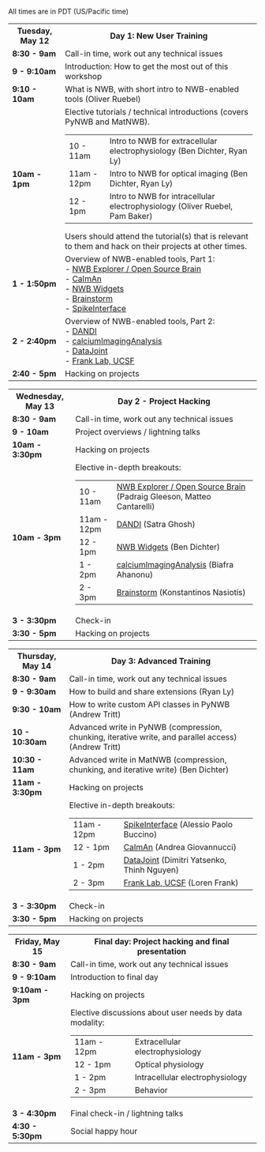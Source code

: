 All times are in PDT (US/Pacific time)

<table width="400">
  <tr>
    <th><b>Tuesday, May 12</b></th>
    <th><b>Day 1: New User Training</b></th>
  </tr>
  <tr>
    <td><b>8:30 - 9am</b></td>
    <td>Call-in time, work out any technical issues</td>
  </tr>
  <tr>
    <td><span style="font-weight:bold"><b>9 - 9:10am</b></span></td>
    <td>Introduction: How to get the most out of this workshop</td>
  </tr>
  <tr>
    <td><span style="font-weight:bold"><b>9:10 - 10am</b></span></td>
    <td>What is NWB, with short intro to NWB-enabled tools (Oliver Ruebel)</td>
  </tr>
  <tr>
    <td><b>10am - 1pm</b></td>
    <td>Elective tutorials / technical introductions (covers PyNWB and MatNWB). <br/>
      <table>
        <tr>
          <td>10 - 11am</td>
          <td>Intro to NWB for extracellular electrophysiology (Ben Dichter, Ryan Ly)</td>
        </tr>
        <tr>
          <td>11am - 12pm</td>
          <td>Intro to NWB for optical imaging (Ben Dichter, Ryan Ly)</td>
        </tr>
        <tr>
          <td>12 - 1pm</td>
          <td>Intro to NWB for intracellular electrophysiology (Oliver Ruebel, Pam Baker)</td>
        </tr>
      </table>
      Users should attend the tutorial(s) that is relevant to them and hack on their projects at other times.
    </td>
  <tr>
    <td><span style="font-weight:bold"><b>1 - 1:50pm</b></span></td>
    <td>
      Overview of NWB-enabled tools, Part 1:
      <br>  - <a href="http://nwbexplorer.opensourcebrain.org/">NWB Explorer / Open Source Brain</a>
      <br>  - <a href="https://github.com/flatironinstitute/CaImAn">CaImAn</a>
      <br>  - <a href="https://github.com/NeurodataWithoutBorders/nwb-jupyter-widgets">NWB Widgets</a>
      <br>  - <a href="https://neuroimage.usc.edu/brainstorm/Introduction">Brainstorm</a>
      <br>  - <a href="https://spikeinterface.readthedocs.io/">SpikeInterface</a>
    </td>
  </tr>
  <tr>
    <td><span style="font-weight:bold"><b>2 - 2:40pm</b></span></td>
    <td>
      Overview of NWB-enabled tools, Part 2:
      <br>  - <a href="https://dandiarchive.org">DANDI</a>
      <br>  - <a href="https://github.com/bahanonu/calciumImagingAnalysis">calciumImagingAnalysis</a>
      <br>  - <a href="https://datajoint.io/">DataJoint</a>
      <br>  - <a href="https://www.cin.ucsf.edu/HTML/Loren_Frank.html">Frank Lab, UCSF</a>
    </td>
  </tr>
  <tr>
    <td><span style="font-weight:bold"><b>2:40 - 5pm</b></span></td>
    <td>Hacking on projects</td>
  </tr>
</table>

<table width="400">
  <tr>
    <th><b>Wednesday, May 13</b></th>
    <th><b>Day 2 - Project Hacking</b></th>
  </tr>
  <tr>
    <td><b>8:30 - 9am</b><br></td>
    <td>Call-in time, work out any technical issues</td>
  </tr>
  <tr>
    <td><span style="font-weight:bold"><b>9 - 10am</b></span></td>
    <td>Project overviews / lightning talks</td>
  </tr>
  <tr>
    <td><span style="font-weight:bold"><b>10am - 3:30pm</b></span></td>
    <td>Hacking on projects</td>
  </tr>
  <tr>
    <td><b>10am - 3pm</b></td>
    <td>
      Elective in-depth breakouts:
      <table>
        <tr>
          <td>10 - 11am</td>
          <td><a href="http://nwbexplorer.opensourcebrain.org/">NWB Explorer / Open Source Brain</a> (Padraig Gleeson, Matteo Cantarelli)</td>
        </tr>
        <tr>
          <td>11am - 12pm</td>
          <td><a href="https://dandiarchive.org">DANDI</a> (Satra Ghosh)</td>
        </tr>
        <tr>
          <td>12 - 1pm</td>
          <td><a href="https://github.com/NeurodataWithoutBorders/nwb-jupyter-widgets">NWB Widgets</a> (Ben Dichter)</td>
        </tr>
        <tr>
          <td>1 - 2pm</td>
          <td><a href="https://github.com/bahanonu/calciumImagingAnalysis">calciumImagingAnalysis</a> (Biafra Ahanonu)</td>
        </tr>
        <tr>
          <td>2 - 3pm</td>
          <td><a href="https://neuroimage.usc.edu/brainstorm/Introduction">Brainstorm</a> (Konstantinos Nasiotis)</td>
        </tr>
      </table>
   </td>
  </tr>
  <tr>
    <td><span style="font-weight:bold"><b>3 - 3:30pm</b></span></td>
    <td>Check-in</td>
  </tr>
  <tr>
    <td><span style="font-weight:bold"><b>3:30 - 5pm</b></span></td>
    <td>Hacking on projects</td>
  </tr>
</table>

<table width="400">
  <tr>
    <th><b>Thursday, May 14</b></th>
    <th><b>Day 3: Advanced Training</b></th>
  </tr>
  <tr>
    <td><b>8:30 - 9am</b><br></td>
    <td>Call-in time, work out any technical issues</td>
  </tr>
  <tr>
    <td><b>9 - 9:30am</b></td>
    <td>How to build and share extensions (Ryan Ly)</td>
  </tr>
  <tr>
    <td><b>9:30 - 10am</b></td>
    <td>How to write custom API classes in PyNWB (Andrew Tritt)</td>
  </tr>
  <tr>
    <td><b>10 - 10:30am</b></td>
    <td>Advanced write in PyNWB (compression, chunking, iterative write, and parallel access) (Andrew Tritt)</td>
  </tr>
  <tr>
    <td><b>10:30 - 11am</b></td>
    <td>Advanced write in MatNWB (compression, chunking, and iterative write) (Ben Dichter)</td>
  </tr>
  <tr>
    <td><span style="font-weight:bold"><b>11am - 3:30pm</b></span></td>
    <td>Hacking on projects</td>
  </tr>
  <tr>
    <td><b>11am - 3pm</b></td>
    <td>
      Elective in-depth breakouts:
      <table>
        <tr>
          <td>11am - 12pm</td>
          <td><a href="https://spikeinterface.readthedocs.io/">SpikeInterface</a> (Alessio Paolo Buccino)</td>
        </tr>
        <tr>
          <td>12 - 1pm</td>
          <td><a href="https://github.com/flatironinstitute/CaImAn">CaImAn</a> (Andrea Giovannucci)</td>
        </tr>
        <tr>
          <td>1 - 2pm</td>
          <td><a href="https://datajoint.io/">DataJoint</a> (Dimitri Yatsenko, Thinh Nguyen)</td>
        </tr>
        <tr>
          <td>2 - 3pm</td>
          <td><a href="https://www.cin.ucsf.edu/HTML/Loren_Frank.html">Frank Lab, UCSF</a> (Loren Frank)</td>
        </tr>
      </table>
    </td>
  </tr>
  <tr>
    <td><span style="font-weight:bold"><b>3 - 3:30pm</b></span></td>
    <td>Check-in</td>
  </tr>
  <tr>
    <td><span style="font-weight:bold"><b>3:30 - 5pm</b></span></td>
    <td>Hacking on projects</td>
  </tr>
</table>


<table width="400">
  <tr>
    <th><b>Friday, May 15</b></th>
    <th><b>Final day: Project hacking and final presentation</b></th>
  </tr>
  <tr>
    <td><b>8:30 - 9am</b><br></td>
    <td>Call-in time, work out any technical issues</td>
  </tr>
  <tr>
    <td><b>9 - 9:10am</b></td>
    <td>Introduction to final day</td>
  </tr>
  <tr>
    <td><span style="font-weight:bold"><b>9:10am - 3pm</b></span></td>
    <td>Hacking on projects</td>
  </tr>
  <tr>
    <td><span style="font-weight:bold"><b>11am - 3pm</b></span></td>
    <td>
      Elective discussions about user needs by data modality:
      <table>
        <tr>
          <td>11am - 12pm</td>
          <td>Extracellular electrophysiology</td>
        </tr>
        <tr>
          <td>12 - 1pm</td>
          <td>Optical physiology</td>
        </tr>
        <tr>
          <td>1 - 2pm</td>
          <td>Intracellular electrophysiology</td>
        </tr>
        <tr>
          <td>2 - 3pm</td>
          <td>Behavior</td>
        </tr>
      </table>
    </td>
  </tr>
  <tr>
    <td><b>3 - 4:30pm</b></td>
    <td>Final check-in / lightning talks</td>
  </tr>
  <tr>
    <td><b>4:30 - 5:30pm</b></td>
    <td>Social happy hour</td>
  </tr>
</table>

